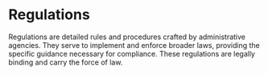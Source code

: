 # Regulations

Regulations are detailed rules and procedures crafted by administrative agencies. They serve to implement and enforce broader laws, providing the specific guidance necessary for compliance. These regulations are legally binding and carry the force of law.